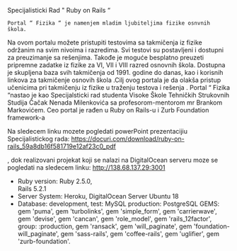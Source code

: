 Specijalisticki Rad " Ruby on Rails “ 

    Portal “ Fizika “ je namenjem mladim ljubiteljima fizike osnvnih škola.
Na ovom portalu možete pristupiti testovima sa takmičenja iz fizike održanim na svim nivoima
i razredima. Svi testovi su postavljeni i dostupni za preuzimanje sa rešenjima. Takođe je moguće
besplatno preuzeti pripremne zadatke iz fizike za VI, VII i VIII razred osnovnih škola. Dostupna je
skupljena baza svih takmičenja od 1991. godine do danas, kao i korisnih linkova za takmičenje osnovih
škola .Cilj ovog portala je da olakša pristup učenicima pri takmičenju iz fizike u traženju testova i rešenja .
Portal “ Fizika “nastao je kao Specijalsticki rad studenta Visoke Škole Tehničkih Strukovnih Studija
Čačak Nenada Milenkovića sa profesorom-mentorom mr Brankom Markovićem.
Ceo portal je rađen u Ruby on Rails-u i Zurb Foundation framework-a
    
Na sledecem linku mozete pogledati powerPoint prezentacijiu Specijalistickog rada:
https://docuri.com/download/ruby-on-rails_59a8db16f581719e12af23c0_pdf

, dok realizovani projekat koji se nalazi na DigitalOcean serveru moze se pogledati na sledecem linku:
 http://138.68.137.29:3001


* Ruby version:
    Ruby 2.5.0,   
    Rails 5.2.1   
* Server System: 
    Heroku,
    DigitalOcean Server Ubuntu 18        
* Database: 
     development, test: MySQL
     production: PostgreSQL
GEMS:
    gem 'puma',
    gem 'turbolinks',
    gem 'simple_form',
    gem 'carrierwave',
    gem 'devise',
    gem 'cancan',
    gem 'role_model',
    gem 'rails_12factor', group: :production,
    gem 'ransack',
    gem 'will_paginate',
    gem 'foundation-will_paginate',
    gem 'sass-rails',
    gem 'coffee-rails',
    gem 'uglifier',
    gem 'zurb-foundation'.
 





